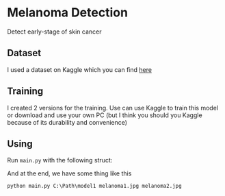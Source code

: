 # Melanoma Detection
Detect early-stage of skin cancer

## Dataset
I used a dataset on Kaggle which you can find [here](https://www.kaggle.com/datasets/hasnainjaved/melanoma-skin-cancer-dataset-of-10000-images)

## Training
I created 2 versions for the training. Use can use Kaggle to train this model or download and use your own PC (but I think you should you Kaggle because of its durability and convenience)

## Using
Run `main.py` with the following struct:

And at the end, we have some thing like this
```python
python main.py C:\Path\model1 melanoma1.jpg melanoma2.jpg
```
